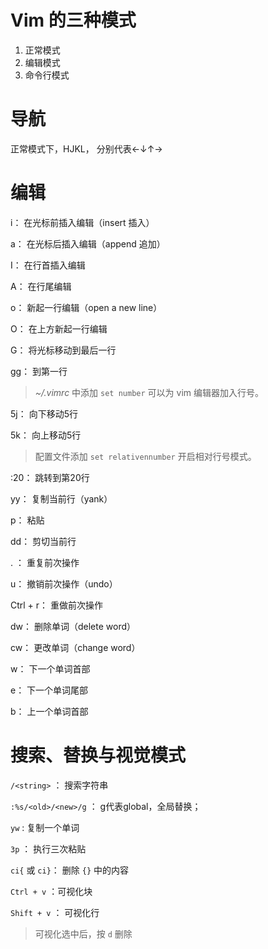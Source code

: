 # Vim 的三种模式

1. 正常模式
2. 编辑模式
3. 命令行模式

# 导航

正常模式下，HJKL， 分别代表←↓↑→

# 编辑

i： 在光标前插入编辑（insert 插入）

a： 在光标后插入编辑（append 追加）

I： 在行首插入编辑

A： 在行尾编辑

o： 新起一行编辑（open a new line）

O： 在上方新起一行编辑

G： 将光标移动到最后一行

gg： 到第一行

> *~/.vimrc* 中添加 `set number` 可以为 vim 编辑器加入行号。

5j： 向下移动5行

5k： 向上移动5行

> 配置文件添加 `set relativennumber` 开启相对行号模式。

:20： 跳转到第20行

yy： 复制当前行（yank）

p： 粘贴

dd： 剪切当前行

. ： 重复前次操作

u： 撤销前次操作（undo）

Ctrl + r： 重做前次操作

dw： 删除单词（delete word）

cw： 更改单词（change word）

w： 下一个单词首部

e： 下一个单词尾部

b： 上一个单词首部

# 搜索、替换与视觉模式

`/<string>` ： 搜索字符串

`:%s/<old>/<new>/g` ： g代表global，全局替换；

`yw` : 复制一个单词

`3p` ： 执行三次粘贴

`ci{` 或 `ci}`： 删除 `{}` 中的内容

`Ctrl + v` ：可视化块

`Shift + v` ： 可视化行

> 可视化选中后，按 `d` 删除

